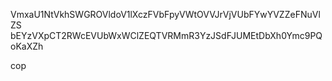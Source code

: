 VmxaU1NtVkhSWGROVldoV1lXczFVbFpyVWtOVVJrVjVUbFYwYVZZeFNuVlZS
bEYzVXpCT2RWcEVUbWxWClZEQTVRMmR3YzJSdFJUMEtDbXh0Ymc9PQoKaXZh

cop